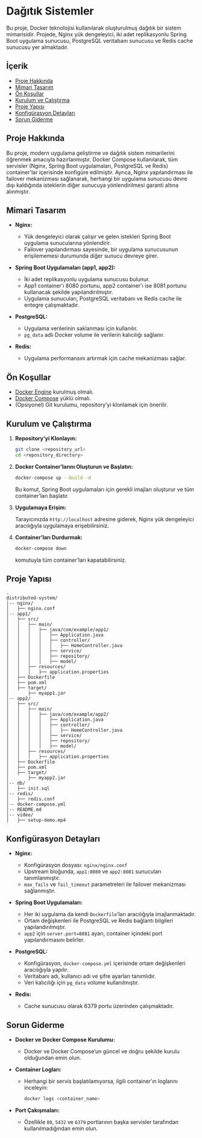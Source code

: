 # Dağıtık Sistemler

Bu proje, Docker teknolojisi kullanılarak oluşturulmuş dağıtık bir sistem mimarisidir. Projede, Nginx yük dengeleyici, iki adet replikasyonlu Spring Boot uygulama sunucusu, PostgreSQL veritabanı sunucusu ve Redis cache sunucusu yer almaktadır.

## İçerik

- [Proje Hakkında](#proje-hakkında)
- [Mimari Tasarım](#mimari-tasarım)
- [Ön Koşullar](#ön-koşullar)
- [Kurulum ve Çalıştırma](#kurulum-ve-çalıştırma)
- [Proje Yapısı](#proje-yapısı)
- [Konfigürasyon Detayları](#konfigürasyon-detayları)
- [Sorun Giderme](#sorun-giderme)

## Proje Hakkında

Bu proje, modern uygulama geliştirme ve dağıtık sistem mimarilerini öğrenmek amacıyla hazırlanmıştır. Docker Compose kullanılarak, tüm servisler (Nginx, Spring Boot uygulamaları, PostgreSQL ve Redis) container'lar içerisinde konfigüre edilmiştir. Ayrıca, Nginx yapılandırması ile failover mekanizması sağlanarak, herhangi bir uygulama sunucusu devre dışı kaldığında isteklerin diğer sunucuya yönlendirilmesi garanti altına alınmıştır.

## Mimari Tasarım

- **Nginx:**  
  - Yük dengeleyici olarak çalışır ve gelen istekleri Spring Boot uygulama sunucularına yönlendirir.
  - Failover yapılandırması sayesinde, bir uygulama sunucusunun erişilememesi durumunda diğer sunucu devreye girer.

- **Spring Boot Uygulamaları (app1, app2):**  
  - İki adet replikasyonlu uygulama sunucusu bulunur.
  - App1 container'ı 8080 portunu, app2 container'ı ise 8081 portunu kullanacak şekilde yapılandırılmıştır.
  - Uygulama sunucuları, PostgreSQL veritabanı ve Redis cache ile entegre çalışmaktadır.

- **PostgreSQL:**  
  - Uygulama verilerinin saklanması için kullanılır.
  - `pg_data` adlı Docker volume ile verilerin kalıcılığı sağlanır.

- **Redis:**  
  - Uygulama performansını artırmak için cache mekanizması sağlar.

## Ön Koşullar

- [Docker Engine](https://docs.docker.com/get-docker/) kurulmuş olmalı.
- [Docker Compose](https://docs.docker.com/compose/install/) yüklü olmalı.
- (Opsiyonel) Git kurulumu, repository’yi klonlamak için önerilir.

## Kurulum ve Çalıştırma

1. **Repository’yi Klonlayın:**

   ```bash
   git clone <repository_url>
   cd <repository_directory>
   ```

2. **Docker Container’larını Oluşturun ve Başlatın:**

   ```bash
   docker-compose up --build -d
   ```

   Bu komut, Spring Boot uygulamaları için gerekli imajları oluşturur ve tüm container’ları başlatır.

3. **Uygulamaya Erişim:**

   Tarayıcınızda `http://localhost` adresine giderek, Nginx yük dengeleyici aracılığıyla uygulamaya erişebilirsiniz.

4. **Container’ları Durdurmak:**

   ```bash
   docker-compose down
   ```

   komutuyla tüm container’ları kapatabilirsiniz.

## Proje Yapısı

```
.
distributed-system/
│-- nginx/
│   ├── nginx.conf
│-- app1/
│   ├── src/
│   │   ├── main/
│   │   │   ├── java/com/example/app1/
│   │   │   │   ├── Application.java
│   │   │   │   ├── controller/
│   │   │   │   │   ├── HomeController.java
│   │   │   │   ├── service/
│   │   │   │   ├── repository/
│   │   │   │   ├── model/
│   │   ├── resources/
│   │   │   ├── application.properties
│   ├── Dockerfile
│   ├── pom.xml
│   ├── target/
│       ├── myapp1.jar
│-- app2/
│   ├── src/
│   │   ├── main/
│   │   │   ├── java/com/example/app2/
│   │   │   │   ├── Application.java
│   │   │   │   ├── controller/
│   │   │   │   │   ├── HomeController.java
│   │   │   │   ├── service/
│   │   │   │   ├── repository/
│   │   │   │   ├── model/
│   │   ├── resources/
│   │   │   ├── application.properties
│   ├── Dockerfile
│   ├── pom.xml
│   ├── target/
│       ├── myapp2.jar
│-- db/
│   ├── init.sql
│-- redis/
│   ├── redis.conf
│-- docker-compose.yml
│-- README.md
│-- video/
│   ├── setup-demo.mp4
```

## Konfigürasyon Detayları

- **Nginx:**
  - Konfigürasyon dosyası: `nginx/nginx.conf`
  - Upstream bloğunda, `app1:8080` ve `app2:8081` sunucuları tanımlanmıştır.
  - `max_fails` ve `fail_timeout` parametreleri ile failover mekanizması sağlanmıştır.

- **Spring Boot Uygulamaları:**
  - Her iki uygulama da kendi `Dockerfile`’ları aracılığıyla imajlanmaktadır.
  - Ortam değişkenleri ile PostgreSQL ve Redis bağlantı bilgileri yapılandırılmıştır.
  - `app2` için `server.port=8081` ayarı, container içindeki port yapılandırmasını belirler.

- **PostgreSQL:**
  - Konfigürasyon, `docker-compose.yml` içerisinde ortam değişkenleri aracılığıyla yapılır.
  - Veritabanı adı, kullanıcı adı ve şifre ayarları tanımlıdır.
  - Veri kalıcılığı için `pg_data` volume kullanılmıştır.

- **Redis:**
  - Cache sunucusu olarak 6379 portu üzerinden çalışmaktadır.

## Sorun Giderme

- **Docker ve Docker Compose Kurulumu:**
  - Docker ve Docker Compose’un güncel ve doğru şekilde kurulu olduğundan emin olun.

- **Container Logları:**
  - Herhangi bir servis başlatılamıyorsa, ilgili container’ın loglarını inceleyin:

    ```bash
    docker logs <container_name>
    ```

- **Port Çakışmaları:**
  - Özellikle `80`, `5432` ve `6379` portlarının başka servisler tarafından kullanılmadığından emin olun.

